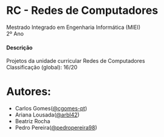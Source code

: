 # RC - Redes de Computadores
Mestrado Integrado em Engenharia Informática (MIEI) </br>
2º Ano

#### Descrição
Projetos da unidade curricular Redes de Computadores </br>
Classificação (global): 16/20

# Autores:
* Carlos Gomes([@cgomes-pt](https://github.com/cgomes-pt))
* Ariana Lousada([@arbl42](https://github.com/arbl42))
* Beatriz Rocha
* Pedro Pereira([@pedropereira98](https://github.com/pedropereira98?tab=repositories))
